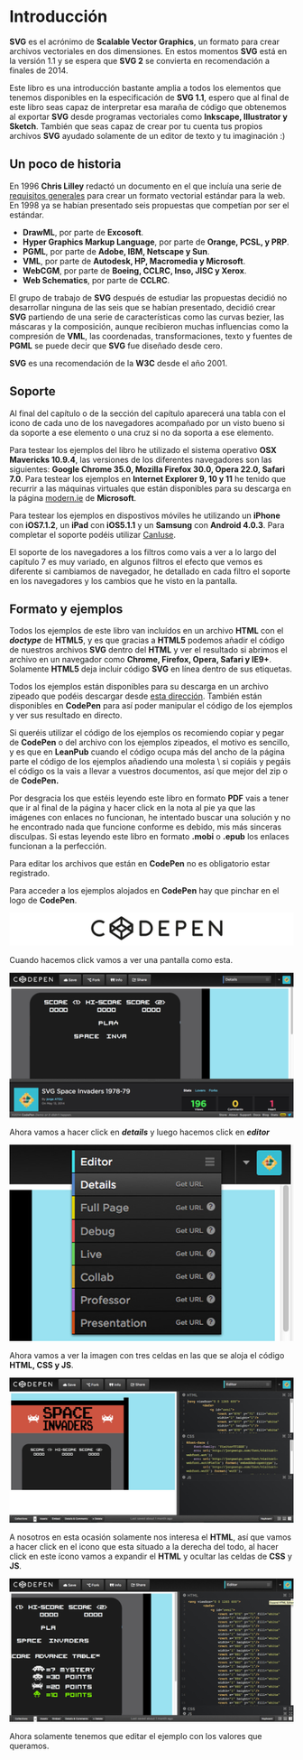 # Introducción

**SVG** es el acrónimo de **Scalable Vector Graphics**, un formato para crear archivos vectoriales en dos dimensiones. En estos momentos **SVG** está en la versión 1.1 y se espera que **SVG 2** se convierta en recomendación a finales de 2014.

Este libro es una introducción bastante amplia a todos los elementos que tenemos disponibles en la especificación de **SVG 1.1**, espero que al final de este libro seas capaz de interpretar esa maraña de código que obtenemos al exportar **SVG** desde programas vectoriales como **Inkscape, Illustrator y Sketch**. También que seas capaz de crear por tu cuenta tus propios archivos **SVG** ayudado solamente de un editor de texto y tu imaginación :)

## Un poco de historia

En 1996 **Chris Lilley** redactó un documento en el que incluía una serie de [requisitos generales](http://www.w3.org/Graphics/ScalableReq.html) para crear un formato vectorial estándar para la web. En 1998 ya se habían presentado seis propuestas que competían por ser el estándar.

- **DrawML**, por parte de **Excosoft**.
- **Hyper Graphics Markup Language**, por parte de **Orange, PCSL, y PRP**.
- **PGML**, por parte de **Adobe, IBM, Netscape y Sun**.
- **VML**, por parte de **Autodesk, HP, Macromedia y Microsoft**.
- **WebCGM**, por parte de **Boeing, CCLRC, Inso, JISC y Xerox**.
- **Web Schematics**, por parte de **CCLRC**.

El grupo de trabajo de **SVG** después de estudiar las propuestas decidió no desarrollar ninguna de las seis que se habían presentado, decidió crear **SVG** partiendo de una serie de características como las curvas bezier, las máscaras y la composición, aunque recibieron muchas influencias como la compresión de **VML**, las coordenadas, transformaciones, texto y fuentes de **PGML** se puede decir que **SVG** fue diseñado desde cero.

**SVG** es una recomendación de la **W3C** desde el año 2001.


## Soporte

Al final del capítulo o de la sección del capítulo aparecerá una tabla con el icono de cada uno de los navegadores acompañado por un visto bueno si da soporte a ese elemento o una cruz si no da soporta a ese elemento.

Para testear los ejemplos del libro he utilizado el sistema operativo **OSX Mavericks 10.9.4**, las versiones de los diferentes navegadores son las siguientes: **Google Chrome 35.0, Mozilla Firefox 30.0, Opera 22.0, Safari 7.0**. Para testear los ejemplos en **Internet Explorer 9, 10 y 11** he tenido que recurrir a las máquinas virtuales que están disponibles para su descarga en la página [modern.ie](https://www.modern.ie/en-us/virtualization-tools) de **Microsoft**.

Para testear los ejemplos en dispostivos móviles he utilizando un **iPhone** con **iOS7.1.2**, un **iPad** con **iOS5.1.1** y un **Samsung** con **Android 4.0.3**. Para completar el soporte podéis utilizar [CanIuse](http://www.caniuse.com/#cats=SVG).

El soporte de los navegadores a los filtros como vais a ver a lo largo del capítulo 7 es muy variado, en algunos filtros el efecto que vemos es diferente si cambiamos de navegador, he detallado en cada filtro el soporte en los navegadores y los cambios que he visto en la pantalla.

## Formato y ejemplos

Todos los ejemplos de este libro van incluídos en un archivo **HTML** con el ***doctype*** de **HTML5**, y es que gracias a **HTML5** podemos añadir el código de nuestros archivos **SVG** dentro del **HTML** y ver el resultado si abrimos el archivo en un navegador como **Chrome, Firefox, Opera, Safari y IE9+**. Solamente **HTML5** deja incluir código **SVG** en línea dentro de sus etiquetas.

Todos los ejemplos están disponibles para su descarga en un archivo zipeado que podéis descargar desde [esta dirección](http://jorgeatgu.com/libro/ejemplos-libro-scalable.zip). También están disponibles en **CodePen** para así poder manipular el código de los ejemplos y ver sus resultado en directo.

Si queréis utilizar el código de los ejemplos os recomiendo copiar y pegar de **CodePen** o del archivo con los ejemplos zipeados, el motivo es sencillo, y es que en **LeanPub** cuando el código ocupa más del ancho de la página parte el código de los ejemplos añadiendo una molesta \ si copiáis y pegáis el código os la vais a llevar a vuestros documentos, así que mejor del zip o de **CodePen.**

Por desgracia los que estéis leyendo este libro en formato **PDF** vais a tener que ir al final de la página y hacer click en la nota al pie ya que las imágenes con enlaces no funcionan, he intentado buscar una solución y no he encontrado nada que funcione conforme es debido, mis más sinceras disculpas. Si estas leyendo este libro en formato **.mobi** o **.epub** los enlaces funcionan a la perfección.

Para editar los archivos que están en **CodePen** no es obligatorio estar registrado.

Para acceder a los ejemplos alojados en **CodePen** hay que pinchar en el logo de **CodePen**.

![](images/logo-codepen.jpg)

Cuando hacemos click vamos a ver una pantalla como esta.

![](images/Capitulo-1/introduccion-primera-vista-codepen.jpg)

Ahora vamos a hacer click en ***details*** y luego hacemos click en ***editor***

![](images/Capitulo-1/introduccion-opciones-menu-editor-codepen.jpg)

Ahora vamos a ver la imagen con tres celdas en las que se aloja el código **HTML, CSS y JS**.

![](images/Capitulo-1/introduccion-editar-codepen.jpg)

A nosotros en esta ocasión solamente nos interesa el **HTML**, así que vamos a hacer click en el icono que esta situado a la derecha del todo, al hacer click en este ícono vamos a expandir el **HTML** y ocultar las celdas de **CSS** y **JS**.

![](images/Capitulo-1/introduccion-expandir-html-codepen.jpg)

Ahora solamente tenemos que editar el ejemplo con los valores que queramos.
